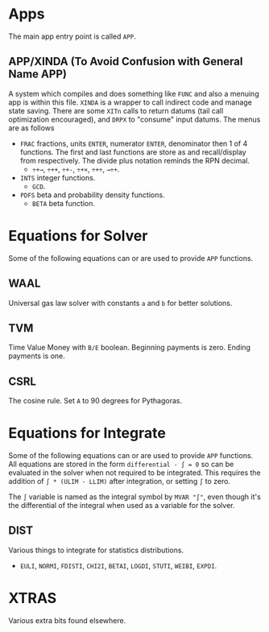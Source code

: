 # Apps
The main app entry point is called `APP`.

## APP/XINDA (To Avoid Confusion with General Name APP)
A system which compiles and does something like `FUNC` and also a menuing app is within this file.
`XINDA` is a wrapper to call indirect code and manage state saving. There are some `XITn` calls
to return datums (tail call optimization encouraged), and `DRPX` to "consume" input datums.
The menus are as follows
 * `FRAC` fractions, units `ENTER`, numerator `ENTER`, denominator then 1 of 4 functions. The first and last
 functions are store as and recall/display from respectively. The divide plus notation reminds the RPN decimal.
   * `÷+→`, `÷++`, `÷+-`, `÷+×`, `÷+÷`, `→÷+`.
 * `INTS` integer functions.
   * `GCD`.
 * `PDFS` beta and probability density functions.
   * `BETA` beta function.

# Equations for Solver
Some of the following equations can or are used to provide `APP` functions.

## WAAL
Universal gas law solver with constants `a` and `b` for better solutions.

## TVM
Time Value Money with `B/E` boolean. Beginning payments is zero. Ending payments is one. 

## CSRL
The cosine rule. Set `A` to 90 degrees for Pythagoras.

# Equations for Integrate
Some of the following equations can or are used to provide `APP` functions.
All equations are stored in the form `differential - ∫ = 0` so can be evaluated in
the solver when not required to be integrated. This requires the addition of
`∫ * (ULIM - LLIM)` after integration, or setting `∫` to zero.

The `∫` variable is named as the integral symbol by `MVAR "∫"`, even though it's the
differential of the integral when used as a variable for the solver.

## DIST
Various things to integrate for statistics distributions.
  * `EULI`, `NORMI`, `FDISTI`, `CHI2I`, `BETAI`, `LOGDI`, `STUTI`, `WEIBI`, `EXPDI`.

# XTRAS
Various extra bits found elsewhere.

